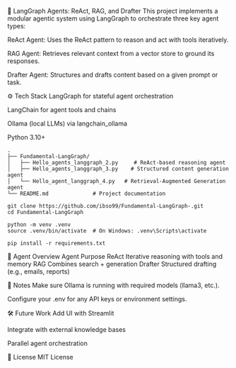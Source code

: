 🧠 LangGraph Agents: ReAct, RAG, and Drafter
This project implements a modular agentic system using LangGraph to orchestrate three key agent types:

ReAct Agent: Uses the ReAct pattern to reason and act with tools iteratively.

RAG Agent: Retrieves relevant context from a vector store to ground its responses.

Drafter Agent: Structures and drafts content based on a given prompt or task.

⚙️ Tech Stack
LangGraph for stateful agent orchestration

LangChain for agent tools and chains

Ollama (local LLMs) via langchain_ollama

Python 3.10+

```
.
├── Fundamental-LangGraph/
│   ├── Hello_agents_langgraph_2.py     # ReAct-based reasoning agent
│   ├── Hello_agents_langgraph_3.py    # Structured content generation agent
│   └── Hello_agent_langgraph_4.py   # Retrieval-Augmented Generation agent            
└── README.md              # Project documentation

```

```
git clone https://github.com/ibso99/Fundamental-LangGraph-.git
cd Fundamental-LangGraph
```
```
python -m venv .venv
source .venv/bin/activate  # On Windows: .venv\Scripts\activate
```
```
pip install -r requirements.txt
```

🧩 Agent Overview
Agent	Purpose
ReAct	Iterative reasoning with tools and memory
RAG	Combines search + generation
Drafter	Structured drafting (e.g., emails, reports)

📌 Notes
Make sure Ollama is running with required models (llama3, etc.).

Configure your .env for any API keys or environment settings.

🛠️ Future Work
Add UI with Streamlit

Integrate with external knowledge bases

Parallel agent orchestration

📄 License
MIT License